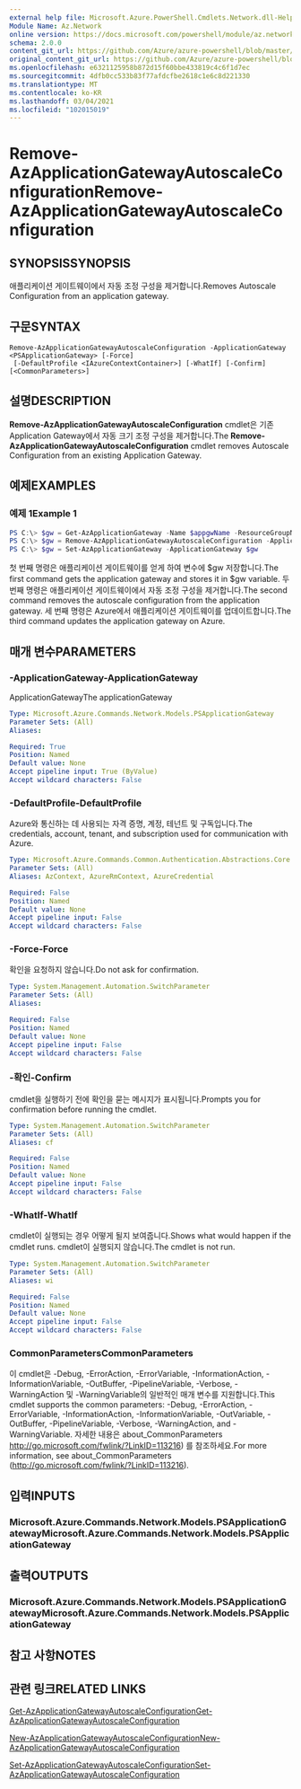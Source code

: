 ```yaml
---
external help file: Microsoft.Azure.PowerShell.Cmdlets.Network.dll-Help.xml
Module Name: Az.Network
online version: https://docs.microsoft.com/powershell/module/az.network/remove-azapplicationgatewayautoscaleconfiguration
schema: 2.0.0
content_git_url: https://github.com/Azure/azure-powershell/blob/master/src/Network/Network/help/Remove-AzApplicationGatewayAutoscaleConfiguration.md
original_content_git_url: https://github.com/Azure/azure-powershell/blob/master/src/Network/Network/help/Remove-AzApplicationGatewayAutoscaleConfiguration.md
ms.openlocfilehash: e6321125958b872d15f60bbe433819c4c6f1d7ec
ms.sourcegitcommit: 4dfb0cc533b83f77afdcfbe2618c1e6c8d221330
ms.translationtype: MT
ms.contentlocale: ko-KR
ms.lasthandoff: 03/04/2021
ms.locfileid: "102015019"
---
```

# <span data-ttu-id="8b0fb-101">Remove-AzApplicationGatewayAutoscaleConfiguration</span><span class="sxs-lookup"><span data-stu-id="8b0fb-101">Remove-AzApplicationGatewayAutoscaleConfiguration</span></span>

## <span data-ttu-id="8b0fb-102">SYNOPSIS</span><span class="sxs-lookup"><span data-stu-id="8b0fb-102">SYNOPSIS</span></span>
<span data-ttu-id="8b0fb-103">애플리케이션 게이트웨이에서 자동 조정 구성을 제거합니다.</span><span class="sxs-lookup"><span data-stu-id="8b0fb-103">Removes Autoscale Configuration from an application gateway.</span></span>

## <span data-ttu-id="8b0fb-104">구문</span><span class="sxs-lookup"><span data-stu-id="8b0fb-104">SYNTAX</span></span>

```
Remove-AzApplicationGatewayAutoscaleConfiguration -ApplicationGateway <PSApplicationGateway> [-Force]
 [-DefaultProfile <IAzureContextContainer>] [-WhatIf] [-Confirm] [<CommonParameters>]
```

## <span data-ttu-id="8b0fb-105">설명</span><span class="sxs-lookup"><span data-stu-id="8b0fb-105">DESCRIPTION</span></span>
<span data-ttu-id="8b0fb-106">**Remove-AzApplicationGatewayAutoscaleConfiguration** cmdlet은 기존 Application Gateway에서 자동 크기 조정 구성을 제거합니다.</span><span class="sxs-lookup"><span data-stu-id="8b0fb-106">The **Remove-AzApplicationGatewayAutoscaleConfiguration** cmdlet removes Autoscale Configuration from an existing Application Gateway.</span></span>

## <span data-ttu-id="8b0fb-107">예제</span><span class="sxs-lookup"><span data-stu-id="8b0fb-107">EXAMPLES</span></span>

### <span data-ttu-id="8b0fb-108">예제 1</span><span class="sxs-lookup"><span data-stu-id="8b0fb-108">Example 1</span></span>
```powershell
PS C:\> $gw = Get-AzApplicationGateway -Name $appgwName -ResourceGroupName $resgpName
PS C:\> $gw = Remove-AzApplicationGatewayAutoscaleConfiguration -ApplicationGateway $gw
PS C:\> $gw = Set-AzApplicationGateway -ApplicationGateway $gw
```

<span data-ttu-id="8b0fb-109">첫 번째 명령은 애플리케이션 게이트웨이를 얻게 하여 변수에 $gw 저장합니다.</span><span class="sxs-lookup"><span data-stu-id="8b0fb-109">The first command gets the application gateway and stores it in $gw variable.</span></span>
<span data-ttu-id="8b0fb-110">두 번째 명령은 애플리케이션 게이트웨이에서 자동 조정 구성을 제거합니다.</span><span class="sxs-lookup"><span data-stu-id="8b0fb-110">The second command removes the autoscale configuration from the application gateway.</span></span>
<span data-ttu-id="8b0fb-111">세 번째 명령은 Azure에서 애플리케이션 게이트웨이를 업데이트합니다.</span><span class="sxs-lookup"><span data-stu-id="8b0fb-111">The third command updates the application gateway on Azure.</span></span>

## <span data-ttu-id="8b0fb-112">매개 변수</span><span class="sxs-lookup"><span data-stu-id="8b0fb-112">PARAMETERS</span></span>

### <span data-ttu-id="8b0fb-113">-ApplicationGateway</span><span class="sxs-lookup"><span data-stu-id="8b0fb-113">-ApplicationGateway</span></span>
<span data-ttu-id="8b0fb-114">ApplicationGateway</span><span class="sxs-lookup"><span data-stu-id="8b0fb-114">The applicationGateway</span></span>

```yaml
Type: Microsoft.Azure.Commands.Network.Models.PSApplicationGateway
Parameter Sets: (All)
Aliases:

Required: True
Position: Named
Default value: None
Accept pipeline input: True (ByValue)
Accept wildcard characters: False
```

### <span data-ttu-id="8b0fb-115">-DefaultProfile</span><span class="sxs-lookup"><span data-stu-id="8b0fb-115">-DefaultProfile</span></span>
<span data-ttu-id="8b0fb-116">Azure와 통신하는 데 사용되는 자격 증명, 계정, 테넌트 및 구독입니다.</span><span class="sxs-lookup"><span data-stu-id="8b0fb-116">The credentials, account, tenant, and subscription used for communication with Azure.</span></span>

```yaml
Type: Microsoft.Azure.Commands.Common.Authentication.Abstractions.Core.IAzureContextContainer
Parameter Sets: (All)
Aliases: AzContext, AzureRmContext, AzureCredential

Required: False
Position: Named
Default value: None
Accept pipeline input: False
Accept wildcard characters: False
```

### <span data-ttu-id="8b0fb-117">-Force</span><span class="sxs-lookup"><span data-stu-id="8b0fb-117">-Force</span></span>
<span data-ttu-id="8b0fb-118">확인을 요청하지 않습니다.</span><span class="sxs-lookup"><span data-stu-id="8b0fb-118">Do not ask for confirmation.</span></span>

```yaml
Type: System.Management.Automation.SwitchParameter
Parameter Sets: (All)
Aliases:

Required: False
Position: Named
Default value: None
Accept pipeline input: False
Accept wildcard characters: False
```

### <span data-ttu-id="8b0fb-119">-확인</span><span class="sxs-lookup"><span data-stu-id="8b0fb-119">-Confirm</span></span>
<span data-ttu-id="8b0fb-120">cmdlet을 실행하기 전에 확인을 묻는 메시지가 표시됩니다.</span><span class="sxs-lookup"><span data-stu-id="8b0fb-120">Prompts you for confirmation before running the cmdlet.</span></span>

```yaml
Type: System.Management.Automation.SwitchParameter
Parameter Sets: (All)
Aliases: cf

Required: False
Position: Named
Default value: None
Accept pipeline input: False
Accept wildcard characters: False
```

### <span data-ttu-id="8b0fb-121">-WhatIf</span><span class="sxs-lookup"><span data-stu-id="8b0fb-121">-WhatIf</span></span>
<span data-ttu-id="8b0fb-122">cmdlet이 실행되는 경우 어떻게 될지 보여줍니다.</span><span class="sxs-lookup"><span data-stu-id="8b0fb-122">Shows what would happen if the cmdlet runs.</span></span>
<span data-ttu-id="8b0fb-123">cmdlet이 실행되지 않습니다.</span><span class="sxs-lookup"><span data-stu-id="8b0fb-123">The cmdlet is not run.</span></span>

```yaml
Type: System.Management.Automation.SwitchParameter
Parameter Sets: (All)
Aliases: wi

Required: False
Position: Named
Default value: None
Accept pipeline input: False
Accept wildcard characters: False
```

### <span data-ttu-id="8b0fb-124">CommonParameters</span><span class="sxs-lookup"><span data-stu-id="8b0fb-124">CommonParameters</span></span>
<span data-ttu-id="8b0fb-125">이 cmdlet은 -Debug, -ErrorAction, -ErrorVariable, -InformationAction, -InformationVariable, -OutBuffer, -PipelineVariable, -Verbose, -WarningAction 및 -WarningVariable의 일반적인 매개 변수를 지원합니다.</span><span class="sxs-lookup"><span data-stu-id="8b0fb-125">This cmdlet supports the common parameters: -Debug, -ErrorAction, -ErrorVariable, -InformationAction, -InformationVariable, -OutVariable, -OutBuffer, -PipelineVariable, -Verbose, -WarningAction, and -WarningVariable.</span></span> <span data-ttu-id="8b0fb-126">자세한 내용은 about_CommonParameters http://go.microsoft.com/fwlink/?LinkID=113216) 를 참조하세요.</span><span class="sxs-lookup"><span data-stu-id="8b0fb-126">For more information, see about_CommonParameters (http://go.microsoft.com/fwlink/?LinkID=113216).</span></span>

## <span data-ttu-id="8b0fb-127">입력</span><span class="sxs-lookup"><span data-stu-id="8b0fb-127">INPUTS</span></span>

### <span data-ttu-id="8b0fb-128">Microsoft.Azure.Commands.Network.Models.PSApplicationGateway</span><span class="sxs-lookup"><span data-stu-id="8b0fb-128">Microsoft.Azure.Commands.Network.Models.PSApplicationGateway</span></span>

## <span data-ttu-id="8b0fb-129">출력</span><span class="sxs-lookup"><span data-stu-id="8b0fb-129">OUTPUTS</span></span>

### <span data-ttu-id="8b0fb-130">Microsoft.Azure.Commands.Network.Models.PSApplicationGateway</span><span class="sxs-lookup"><span data-stu-id="8b0fb-130">Microsoft.Azure.Commands.Network.Models.PSApplicationGateway</span></span>

## <span data-ttu-id="8b0fb-131">참고 사항</span><span class="sxs-lookup"><span data-stu-id="8b0fb-131">NOTES</span></span>

## <span data-ttu-id="8b0fb-132">관련 링크</span><span class="sxs-lookup"><span data-stu-id="8b0fb-132">RELATED LINKS</span></span>

[<span data-ttu-id="8b0fb-133">Get-AzApplicationGatewayAutoscaleConfiguration</span><span class="sxs-lookup"><span data-stu-id="8b0fb-133">Get-AzApplicationGatewayAutoscaleConfiguration</span></span>](./Get-AzApplicationGatewayAutoscaleConfiguration.md)

[<span data-ttu-id="8b0fb-134">New-AzApplicationGatewayAutoscaleConfiguration</span><span class="sxs-lookup"><span data-stu-id="8b0fb-134">New-AzApplicationGatewayAutoscaleConfiguration</span></span>](./New-AzApplicationGatewayAutoscaleConfiguration.md)

[<span data-ttu-id="8b0fb-135">Set-AzApplicationGatewayAutoscaleConfiguration</span><span class="sxs-lookup"><span data-stu-id="8b0fb-135">Set-AzApplicationGatewayAutoscaleConfiguration</span></span>](./Set-AzApplicationGatewayAutoscaleConfiguration.md)
